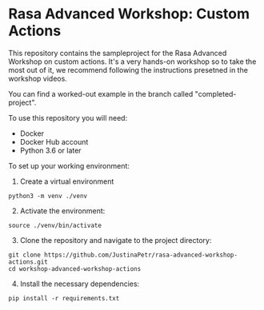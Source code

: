 # Rasa Advanced Workshop: Custom Actions

This repository contains the sampleproject for the Rasa Advanced Workshop on custom actions. It's a very hands-on workshop 
so to take the most out of it, we recommend following the instructions presetned in the workshop videos.

You can find a worked-out example in the branch called "completed-project".

To use this repository you will need:
- Docker
- Docker Hub account
- Python 3.6 or later

To set up your working environment:

1. Create a virtual environment

`python3 -m venv ./venv`

2. Activate the environment:

`source ./venv/bin/activate`

3. Clone the repository and navigate to the project directory:  

`git clone https://github.com/JustinaPetr/rasa-advanced-workshop-actions.git`  
`cd workshop-advanced-workshop-actions`


4. Install the necessary dependencies:

`pip install -r requirements.txt`
